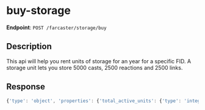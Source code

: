 # buy-storage

**Endpoint**: `POST /farcaster/storage/buy`

## Description

This api will help you rent units of storage for an year for a specific FID.
A storage unit lets you store 5000 casts, 2500 reactions and 2500 links.

## Response

```typescript
{'type': 'object', 'properties': {'total_active_units': {'type': 'integer', 'examples': [13]}, 'allocations': {'type': 'array', 'items': {'$ref': '#/components/schemas/StorageAllocation'}}}}
```
